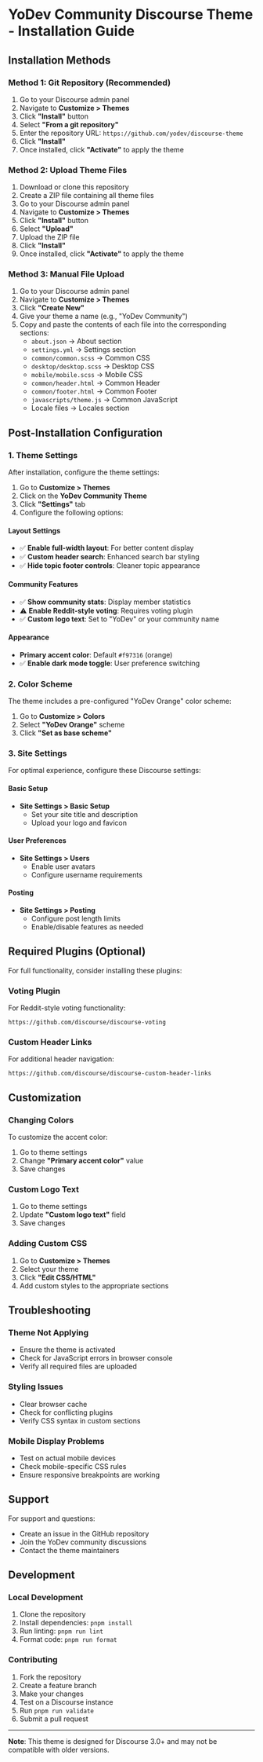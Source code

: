 # YoDev Community Discourse Theme - Installation Guide

## Installation Methods

### Method 1: Git Repository (Recommended)

1. Go to your Discourse admin panel
2. Navigate to **Customize > Themes**
3. Click **"Install"** button
4. Select **"From a git repository"**
5. Enter the repository URL: `https://github.com/yodev/discourse-theme`
6. Click **"Install"**
7. Once installed, click **"Activate"** to apply the theme

### Method 2: Upload Theme Files

1. Download or clone this repository
2. Create a ZIP file containing all theme files
3. Go to your Discourse admin panel
4. Navigate to **Customize > Themes**
5. Click **"Install"** button
6. Select **"Upload"**
7. Upload the ZIP file
8. Click **"Install"**
9. Once installed, click **"Activate"** to apply the theme

### Method 3: Manual File Upload

1. Go to your Discourse admin panel
2. Navigate to **Customize > Themes**
3. Click **"Create New"**
4. Give your theme a name (e.g., "YoDev Community")
5. Copy and paste the contents of each file into the corresponding sections:
   - `about.json` → About section
   - `settings.yml` → Settings section
   - `common/common.scss` → Common CSS
   - `desktop/desktop.scss` → Desktop CSS
   - `mobile/mobile.scss` → Mobile CSS
   - `common/header.html` → Common Header
   - `common/footer.html` → Common Footer
   - `javascripts/theme.js` → Common JavaScript
   - Locale files → Locales section

## Post-Installation Configuration

### 1. Theme Settings

After installation, configure the theme settings:

1. Go to **Customize > Themes**
2. Click on the **YoDev Community Theme**
3. Click **"Settings"** tab
4. Configure the following options:

#### Layout Settings
- ✅ **Enable full-width layout**: For better content display
- ✅ **Custom header search**: Enhanced search bar styling
- ✅ **Hide topic footer controls**: Cleaner topic appearance

#### Community Features
- ✅ **Show community stats**: Display member statistics
- ⚠️ **Enable Reddit-style voting**: Requires voting plugin
- ✅ **Custom logo text**: Set to "YoDev" or your community name

#### Appearance
- **Primary accent color**: Default `#f97316` (orange)
- ✅ **Enable dark mode toggle**: User preference switching

### 2. Color Scheme

The theme includes a pre-configured "YoDev Orange" color scheme:

1. Go to **Customize > Colors**
2. Select **"YoDev Orange"** scheme
3. Click **"Set as base scheme"**

### 3. Site Settings

For optimal experience, configure these Discourse settings:

#### Basic Setup
- **Site Settings > Basic Setup**
  - Set your site title and description
  - Upload your logo and favicon

#### User Preferences
- **Site Settings > Users**
  - Enable user avatars
  - Configure username requirements

#### Posting
- **Site Settings > Posting**
  - Configure post length limits
  - Enable/disable features as needed

## Required Plugins (Optional)

For full functionality, consider installing these plugins:

### Voting Plugin
For Reddit-style voting functionality:
```
https://github.com/discourse/discourse-voting
```

### Custom Header Links
For additional header navigation:
```
https://github.com/discourse/discourse-custom-header-links
```

## Customization

### Changing Colors

To customize the accent color:

1. Go to theme settings
2. Change **"Primary accent color"** value
3. Save changes

### Custom Logo Text

1. Go to theme settings
2. Update **"Custom logo text"** field
3. Save changes

### Adding Custom CSS

1. Go to **Customize > Themes**
2. Select your theme
3. Click **"Edit CSS/HTML"**
4. Add custom styles to the appropriate sections

## Troubleshooting

### Theme Not Applying
- Ensure the theme is activated
- Check for JavaScript errors in browser console
- Verify all required files are uploaded

### Styling Issues
- Clear browser cache
- Check for conflicting plugins
- Verify CSS syntax in custom sections

### Mobile Display Problems
- Test on actual mobile devices
- Check mobile-specific CSS rules
- Ensure responsive breakpoints are working

## Support

For support and questions:
- Create an issue in the GitHub repository
- Join the YoDev community discussions
- Contact the theme maintainers

## Development

### Local Development

1. Clone the repository
2. Install dependencies: `pnpm install`
3. Run linting: `pnpm run lint`
4. Format code: `pnpm run format`

### Contributing

1. Fork the repository
2. Create a feature branch
3. Make your changes
4. Test on a Discourse instance
5. Run `pnpm run validate`
6. Submit a pull request

---

**Note**: This theme is designed for Discourse 3.0+ and may not be compatible with older versions.
